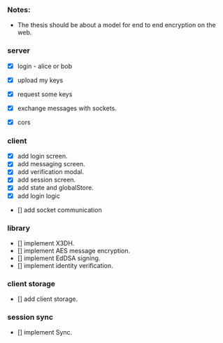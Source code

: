 ### Notes:

- The thesis should be about a model for end to end encryption on the web.

### server

- [x] login - alice or bob
- [x] upload my keys
- [x] request some keys
- [x] exchange messages with sockets.
- [x] cors


### client

- [x] add login screen.
- [x] add messaging screen.
- [x] add verification modal.
- [x] add session screen.
- [x] add state and globalStore.
- [x] add login logic
- [] add socket communication


### library

- [] implement X3DH.
- [] implement AES message encryption.
- [] implement EdDSA signing.
- [] implement identity verification.


### client storage

- [] add client storage.


### session sync

- [] implement Sync.
